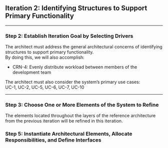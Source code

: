## Iteration 2: Identifying Structures to Support Primary Functionality
------

### Step 2: Establish Iteration Goal by Selecting Drivers 

The architect must address the general architectural concerns of identifying structures to support primary functionality.  
By doing this, we will also accomplish:  
* CRN-4: Evenly distribute workload between members of the development team

The architect must also consider the system’s primary use cases:  
UC-1, UC-2, UC-5, UC-6, UC-7, UC-10

---
### Step 3: Choose One or More Elements of the System to Refine

The elements located throughout the layers of the reference architecture from the previous iteration will be refined in this iteration.

### Step 5: Instantiate Architectural Elements, Allocate Responsibilities, and Define Interfaces


